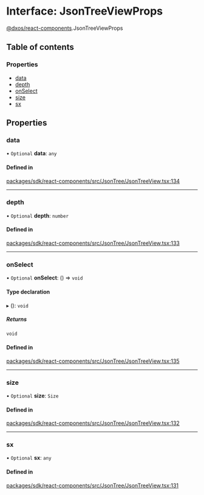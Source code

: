 # Interface: JsonTreeViewProps

[@dxos/react-components](../modules/dxos_react_components.md).JsonTreeViewProps

## Table of contents

### Properties

- [data](dxos_react_components.JsonTreeViewProps.md#data)
- [depth](dxos_react_components.JsonTreeViewProps.md#depth)
- [onSelect](dxos_react_components.JsonTreeViewProps.md#onselect)
- [size](dxos_react_components.JsonTreeViewProps.md#size)
- [sx](dxos_react_components.JsonTreeViewProps.md#sx)

## Properties

### data

• `Optional` **data**: `any`

#### Defined in

[packages/sdk/react-components/src/JsonTree/JsonTreeView.tsx:134](https://github.com/dxos/dxos/blob/e3b936721/packages/sdk/react-components/src/JsonTree/JsonTreeView.tsx#L134)

___

### depth

• `Optional` **depth**: `number`

#### Defined in

[packages/sdk/react-components/src/JsonTree/JsonTreeView.tsx:133](https://github.com/dxos/dxos/blob/e3b936721/packages/sdk/react-components/src/JsonTree/JsonTreeView.tsx#L133)

___

### onSelect

• `Optional` **onSelect**: () => `void`

#### Type declaration

▸ (): `void`

##### Returns

`void`

#### Defined in

[packages/sdk/react-components/src/JsonTree/JsonTreeView.tsx:135](https://github.com/dxos/dxos/blob/e3b936721/packages/sdk/react-components/src/JsonTree/JsonTreeView.tsx#L135)

___

### size

• `Optional` **size**: `Size`

#### Defined in

[packages/sdk/react-components/src/JsonTree/JsonTreeView.tsx:132](https://github.com/dxos/dxos/blob/e3b936721/packages/sdk/react-components/src/JsonTree/JsonTreeView.tsx#L132)

___

### sx

• `Optional` **sx**: `any`

#### Defined in

[packages/sdk/react-components/src/JsonTree/JsonTreeView.tsx:131](https://github.com/dxos/dxos/blob/e3b936721/packages/sdk/react-components/src/JsonTree/JsonTreeView.tsx#L131)
